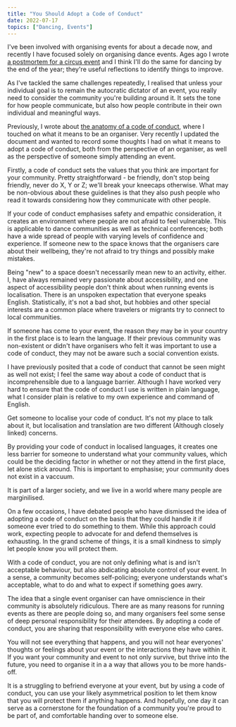 ```yaml
---
title: "You Should Adopt a Code of Conduct"
date: 2022-07-17
topics: ["Dancing, Events"]
---
```


I've been involved with organising events for about a decade now, and recently I have focused solely on organising dance events. Ages ago I wrote [a postmortem for a circus event](../dublin-circus-postmorterm) and I think I'll do the same for dancing by the end of the year; they're useful reflections to identify things to improve.

As I've tackled the same challenges repeatedly, I realised that unless your individual goal is to remain the autocratic dictator of an event, you really need to consider the community you're building around it. It sets the tone for how people communicate, but also how people contribute in their own individual and meaningful ways.

Previously, I wrote about [the anatomy of a code of conduct](../coc-anatomy), where I touched on what it means to be an organiser. Very recently I updated the document and wanted to record some thoughts I had on what it means to adopt a code of conduct, both from the perspective of an organiser, as well as the perspective of someone simply attending an event.

Firstly, a code of conduct sets the values that you think are important for your community. Pretty straightforward - be friendly, don't stop being friendly, never do X, Y or Z; we'll break your kneecaps otherwise. What may be non-obvious about these guidelines is that they also push people who read it towards considering how they communicate with other people.

If your code of conduct emphasises safety and empathic consideration, it creates an environment where people are not afraid to feel vulnerable. This is applicable to dance communities as well as technical conferences; both have a wide spread of people with varying levels of confidence and experience. If someone new to the space knows that the organisers care about their wellbeing, they're not afraid to try things and possibly make mistakes.

Being "new" to a space doesn't necessarily mean new to an activity, either. I, have always remained very passionate about accessibility, and one aspect of accessibility people don't think about when running events is localisation. There is an unspoken expectation that everyone speaks English. Statistically, it's not a bad shot, but hobbies and other special interests are a common place where travelers or migrants try to connect to local communities.

If someone has come to your event, the reason they may be in your country in the first place is to learn the language. If their previous community was non-existent or didn't have organisers who felt it was important to use a code of conduct, they may not be aware such a social convention exists.

I have previously posited that a code of conduct that cannot be seen might as well not exist; I feel the same way about a code of conduct that is incomprehensible due to a language barrier. Although I have worked very hard to ensure that the code of conduct I use is written in plain language, what I consider plain is relative to my own experience and command of English.

Get someone to localise your code of conduct. It's not my place to talk about it, but localisation and translation are two different (Although closely linked) concerns. 

By providing your code of conduct in localised languages, it creates one less barrier for someone to understand what your community values, which could be the deciding factor in whether or not they attend in the first place, let alone stick around. This is important to emphasise; your community does not exist in a vaccuum. 

It is part of a larger society, and we live in a world where many people are marginilised.

On a few occasions, I have debated people who have dismissed the idea of adopting a code of conduct on the basis that they could handle it if someone ever tried to do something to them. While this approach could work, expecting people to advocate for and defend themselves is exhausting. In the grand scheme of things, it is a small kindness to simply let people know you will protect them.

With a code of conduct, you are not only defining what is and isn't acceptable behaviour, but also abdicating absolute control of your event. In a sense, a community becomes self-policing; everyone understands what's acceptable, what to do and what to expect if something goes awry.

The idea that a single event organiser can have omniscience in their community is absolutely ridiculous. There are as many reasons for running events as there are people doing so, and many organisers feel some sense of deep personal responsibility for their attendees. By adopting a code of conduct, you are sharing that responsibility with everyone else who cares.

You will not see everything that happens, and you will not hear everyones' thoughts or feelings about your event or the interactions they have within it. If you want your community and event to not only survive, but thrive into the future, you need to organise it in a a way that allows you to be more hands-off.

It is a struggling to befriend everyone at your event, but by using a code of conduct, you can use your likely asymmetrical position to let them know that you will protect them if anything happens. And hopefully, one day it can serve as a cornerstone for the foundation of a community you're proud to be part of, and comfortable handing over to someone else.